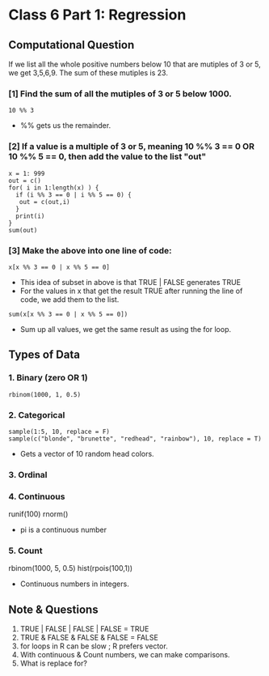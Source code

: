 # Class 6 Part 1: Regression

## Computational Question
If we list all the whole positive numbers below 10 that are mutiples of 3 or 5, we get 3,5,6,9. The sum of these mutiples is 23. 
### [1] Find the sum of all the mutiples of 3 or 5 below 1000.
```
10 %% 3 
```
+ %% gets us the remainder. 

### [2] If a value is a multiple of 3 or 5, meaning 10 %% 3 == 0 OR 10 %% 5 == 0, then add the value to the list "out"
```
x = 1: 999
out = c()
for( i in 1:length(x) ) {
  if (i %% 3 == 0 | i %% 5 == 0) {
   out = c(out,i)
  } 
  print(i)
}
sum(out)
```
### [3] Make the above into one line of code: 
```
x[x %% 3 == 0 | x %% 5 == 0]
```
+ This idea of subset in above is that TRUE | FALSE generates TRUE 
+ For the values in x that get the result TRUE after running the line of code, we add them to the list. 
```
sum(x[x %% 3 == 0 | x %% 5 == 0])
```
+ Sum up all values, we get the same result as using the for loop.

## Types of Data
### 1. Binary (zero OR 1)
```
rbinom(1000, 1, 0.5)
```
### 2. Categorical
```
sample(1:5, 10, replace = F)
sample(c("blonde", "brunette", "redhead", "rainbow"), 10, replace = T)
```
+ Gets a vector of 10 random head colors.

### 3. Ordinal

### 4. Continuous 
runif(100)
rnorm()
+ pi is a continuous number

### 5. Count 
rbinom(1000, 5, 0.5)
hist(rpois(100,1))
+ Continuous numbers in integers.

## Note & Questions
1. TRUE | FALSE | FALSE | FALSE = TRUE
2. TRUE & FALSE & FALSE & FALSE = FALSE
3. for loops in R can be slow ; R prefers vector.
4. With continuous & Count numbers, we can make comparisons.
5. What is replace for? 

